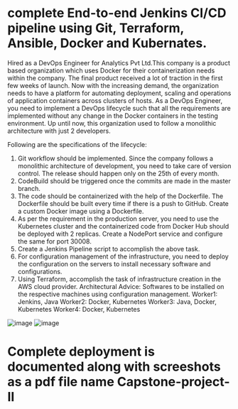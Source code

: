 # complete End-to-end Jenkins CI/CD pipeline using Git, Terraform, Ansible, Docker and Kubernates.
Hired as a DevOps Engineer for Analytics Pvt Ltd.This company is a product based organization which uses Docker for their containerization needs within the company. The final product received a lot of traction in the first few weeks of launch. Now with the increasing demand, the organization needs to have a platform for automating deployment, scaling and operations of application containers across clusters of hosts. As a DevOps Engineer, you need to implement a DevOps lifecycle such that all the requirements are implemented without any change in the Docker containers in the testing environment. Up until now, this organization used to follow a monolithic architecture with just 2 developers.

Following are the specifications of the lifecycle:
1. Git workflow should be implemented. Since the company follows a monolithic architecture of development, you need to take care of version control. The release should happen only on the 25th of every month.
2. CodeBuild should be triggered once the commits are made in the master branch.
3. The code should be containerized with the help of the Dockerfile. The Dockerfile should be built every time if there is a push to GitHub. Create a custom Docker image using a Dockerfile.
4. As per the requirement in the production server, you need to use the Kubernetes cluster and the containerized code from Docker Hub should be deployed with 2 replicas. Create a NodePort service and configure the same for port 30008.
5. Create a Jenkins Pipeline script to accomplish the above task.
6. For configuration management of the infrastructure, you need to deploy the configuration on the servers to install necessary software and configurations.
7. Using Terraform, accomplish the task of infrastructure creation in the AWS cloud provider. Architectural Advice: Softwares to be installed on the respective machines using configuration management.
Worker1: Jenkins, Java
Worker2: Docker, Kubernetes
Worker3: Java, Docker, Kubernetes
Worker4: Docker, Kubernetes

![image](https://github.com/user-attachments/assets/e230722a-575e-4ed8-ade4-708286f41de0)
![image](https://github.com/user-attachments/assets/9edcb709-5e88-446a-a558-5406e1250507)


# Complete deployment is documented along with screeshots as a pdf file name Capstone-project-II 
